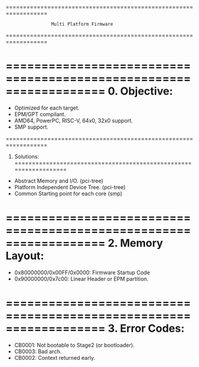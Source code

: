 ==================================================================

                     Multi Platform Firmware

==================================================================

==================================================================
0. Objective:
==================================================================

- Optimized for each target.
- EPM/GPT compilant.
- AMD64, PowerPC, RISC-V, 64x0, 32x0 support.
- SMP support.

==================================================================
1. Solutions:
==================================================================

- Abstract Memory and I/O. (pci-tree)
- Platform Independent Device Tree. (pci-tree)
- Common Starting point for each core (smp)

==================================================================
2. Memory Layout:
==================================================================

- 0x80000000/0x00FF/0x0000: Firmware Startup Code
- 0x90000000/0x7c00: Linear Header or EPM partition.

==================================================================
3. Error Codes:
==================================================================

- CB0001: Not bootable to Stage2 (or bootloader).
- CB0003: Bad arch.
- CB0002: Context returned early.


